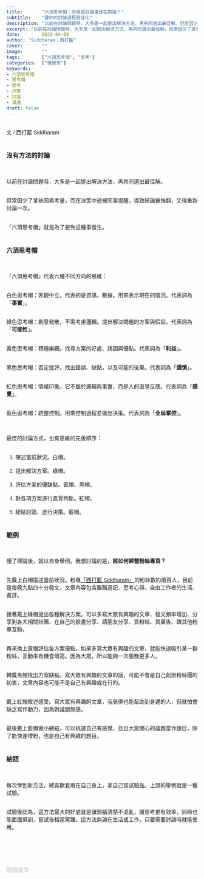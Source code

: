 ```yaml
---
title:       "六頂思考帽：你是在討論還是在辯論？"
subtitle:    "讓你的討論過程最佳化"
description: "以前在討論問題時，大多是一起提出解決方法，再共同選出最佳解。但常因少了某些因素考量，而在決策中途被同事提醒，導致結論被推翻，又得重新討論一次。「六頂思考帽」就是為了避免這種事發生..."
excerpt: "以前在討論問題時，大多是一起提出解決方法，再共同選出最佳解。但常因少了某些因素考量，而在決策中途被同事提醒，導致結論被推翻，又得重新討論一次。「六頂思考帽」就是為了避免這種事發生..."
date:        2020-04-09
author: "Siddharam｜西打藍"
cover:       ""
image:       ""
tags:        ["六頂思考帽", "思考"]
categories:  ["慢慢想"]
keywords:
- 六頂思考帽
- 思考帽
- 思考
- 決策
- 討論
- 溝通
draft: false
---
```


<article style="font-family: 'Noto Sans TC', '微軟正黑體', sans-serif; font-weight: 300;">

<br>文 / 西打藍 Siddharam<br><br>

<h3 class="article-h1-color">沒有方法的討論</h3><br>

以前在討論問題時，大多是一起提出解決方法，再共同選出最佳解。<br><br>

但常因少了某些因素考量，而在決策中途被同事提醒，導致結論被推翻，又得重新討論一次。<br><br>

「六頂思考帽」就是為了避免這種事發生。<br><br>


<h3 class="article-h1-color">六頂思考帽</h3><br>

「六頂思考帽」代表六種不同方向的思維：<br><br>

白色思考帽：客觀中立。代表的是資訊、數據。用來表示現在的情況。代表詞為「<b>事實</b>」。<br><br>

綠色思考帽：創意發散，不需考慮邏輯。提出解決問題的方案與假設。代表詞為「<b>可能性</b>」。<br><br>

黃色思考帽：積極樂觀。找尋方案的好處、誘因與優點。代表詞為「<b>利益</b>」。<br><br>

黑色思考帽：否定批評。找出錯誤、缺點，以及可能的後果。代表詞為「<b>謹慎</b>」。<br><br>

紅色思考帽：情緒印象。它不屬於邏輯與事實，而是人的直覺反應。代表詞為「<b>感覺</b>」。<br><br>

藍色思考帽：統整控制。用來控制過程並做出決策。代表詞為「<b>全局掌控</b>」。<br><br><br>

最佳的討論方式，也有思維的先後順序：<br><br>

1. 陳述當前狀況。白帽。<br><br>
2. 提出解決方案。綠帽。<br><br>
3. 評估方案的優缺點。黃帽、黑帽。<br><br>
4. 對各項方案進行直覺判斷。紅帽。<br><br>
5. 總結討論，進行決策。藍帽。<br><br>

<h3 class="article-h1-color">範例</h3><br>

懂了理論後，就以自身舉例。我想討論的是，<b>該如何經營粉絲專頁？</b><br><br>

先戴上白帽描述當前狀況。粉專<a href="https://www.facebook.com/%E8%A5%BF%E6%89%93%E8%97%8D-Siddharam-104806204464269/" target="_blank">「西打藍 Siddharam」</a>的粉絲數約兩百人，目前是每晚九點四十分發文，文章內容包含離職週記、思考心得、自由工作者的生活、書評。<br><br>

接著戴上綠帽提出各種解決方案。可以多寫大眾有興趣的文章、發文頻率增加、分享到各大相關社團、在自己的臉書分享、請朋友分享、買粉絲、買廣告、跟其他粉專互粉。<br><br>

再來換上黃帽評估各方案優點。如果多寫大眾有興趣的文章，就能快速吸引某一群粉絲，互動率有機會增高。因為大眾，所以能夠一次服務更多人。<br><br>

轉戴黑帽找出方案缺點。寫大眾有興趣的文章的話，可能不會是自己創辦粉絲團的初衷，文章內容也可能不是自己有興趣或在行的。<br><br>

戴上紅帽敘述感受。寫大眾有興趣的文章，我覺得也能幫助到身邊的人，但就怕會缺乏寫作動力，因為對議題無感。<br><br>

最後戴上藍帽做小總結。可以挑選自己有感覺，並且大眾關心的議題當作題目，除了能快速增粉，也是自己有興趣的題目。<br><br>

<h3 class="article-h1-color">結語</h3><br>

每次學到新方法，總喜歡套用在自己身上，拿自己當試驗品。上頭的舉例就是一種試驗。<br><br>

試驗後認為，這方法最大的好處就是讓頭腦清楚不混亂，讓思考更有效率，同時也能面面俱到，嘗試後相當驚豔。這方法無論在生活或工作，只要需要討論時就能使用。<br><br>






<br><br><br>

</article>

<div style="color: #bfbfbf; font-size: 15px;" id="busuanzi_container_page_pv">
  閱讀量<span id="busuanzi_value_page_pv"></span>次
</div>

<script src="../../js/post.js"></script>




